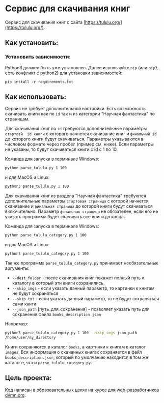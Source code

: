 # Сервис для скачивания книг

Сервис для скачивания книг с сайта [https://tululu.org/](https://tululu.org/).

## Как установить:

### Установить зависимости:

Python3 должен быть уже установлен. Далее используйте `pip` (или `pip3`, есть
конфликт с python2) для установки зависимостей:

```
pip install -r requirements.txt
```

## Как использовать:

Сервис не требует дополнительной настройки. Есть возможность скачивать 
книги как по `id` так и из категории "Научная фантастика" по страницам.

Для скачивания книг по `id` требуются дополнительные параметры `стартовй 
id книги` с которого начнется скачивание книг и `финальный id` до которого 
книги будут скачиваться. Параметры указываются в числовом формате через 
пробел (пример см. ниже). Если параметры не указаны, то
будут скачиваться книги с id с 1 по 10.

Команда для запуска в терминале Windows:

```sh
python parse_tululu.py 1 100
```

и для MacOS и Linux:

```sh
python3 parse_tululu.py 1 100
```
Для скачивания книг из раздела "Научная фантастика" требуются 
дополнительные параметры `стартовая страница` с которой начнется скачивание и 
`финальная страница` до которой книги будут скачиваться включительно. 
Параметр `финальная страница` не обязателен, если его не указать программа 
будет скачивать все книги до конца.

Команда для запуска в терминале Windows:

```sh
python parse_tululu_category.py 1 100
```

и для MacOS и Linux:

```sh
python3 parse_tululu_category.py 1 100
```

Так же программа `parse_tululu_category.py` принимает необязательные 
аргументы:

* `--dest_folder` - после скачивания книг покажет полный путь к каталогу в 
  который эти книги сохранились.
* `--skip_imgs` - если указать данный параметр, то картинки к книгам не 
  будут сохраняться
* `--skip_txt` - если указать данный параметр, то не будут сохраняться 
  сами книги
* `--json_path` [путь_для_сохранения] - позволяет указать путь для 
  сохранения файла `books_description.json`

Например:
```sh
python3 parse_tululu_category.py 1 100 --skip_imgs json_path 
/home/user/my_directory
```

Книги сохраняются в каталог `books`, а картинки к книгам в 
каталог `images`. Вся информация о скачанных книгах сохраняется в файл 
`books_description.json`, который по умолчанию находится в том же 
каталоге, что и `parse_tululu_category.py`.

## Цель проекта:

Код написан в образовательных целях на курсе для
web-разработчиков [dvmn.org](https://dvmn.org/).